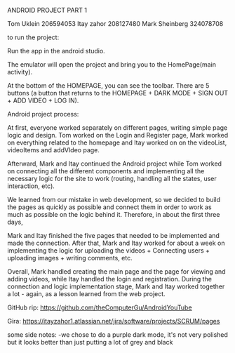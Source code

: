 ANDROID PROJECT PART 1

Tom Uklein 206594053 Itay zahor 208127480 Mark Sheinberg 324078708



to run the project:

Run the app in the android studio.

The emulator will open the project and bring you to the HomePage(main activity).

At the bottom of the HOMEPAGE, you can see the toolbar. There are 5 buttons (a button that returns to the HOMEPAGE + DARK MODE + SIGN OUT + ADD VIDEO + LOG IN).



Android project process:

At first, everyone worked separately on different pages, writing simple page logic and design. Tom worked on the Login and Register page, Mark worked on everything related to the homepage and Itay worked on on the videoList, videoItems and addVIdeo page.

Afterward, Mark and Itay continued the Android project while Tom worked on connecting all the different components and implementing all the necessary logic for the site to work (routing, handling all the states, user interaction, etc).

We learned from our mistake in web development, so we decided to build the pages as quickly as possible and connect them in order to work as much as possible on the logic behind it. Therefore, in about the first three days,

Mark and Itay finished the five pages that needed to be implemented and made the connection. After that, Mark and Itay worked for about a week on implementing the logic for uploading the videos + Connecting users + uploading images + writing comments, etc.

Overall, Mark handled creating the main page and the page for viewing and adding videos, while Itay handled the login and registration. During the connection and logic implementation stage, Mark and Itay worked together a lot - again, as a lesson learned from the web project.



GitHub rip: https://github.com/theComputerGu/AndroidYouTube

Gira: https://itayzahor1.atlassian.net/jira/software/projects/SCRUM/pages

some side notes: -we chose to do a purple dark mode, it's not very polished but it looks better than just putting a lot of grey and black
